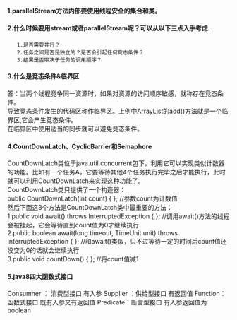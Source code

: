 #### 1.parallelStream方法内部要使用线程安全的集合和类。

#### 2.什么时候要用stream或者parallelStream呢？可以从以下三点入手考虑.  
       1.是否需要并行？  
       2.任务之间是否是独立的？是否会引起任何竞态条件？  
       3.结果是否取决于任务的调用顺序？
       
#### 3.什么是竞态条件&临界区
答：当两个线程竞争同一资源时，如果对资源的访问顺序敏感，就称存在竞态条件。  
导致竞态条件发生的代码区称作临界区。上例中ArrayList的add()方法就是一个临界区,它会产生竞态条件。  
在临界区中使用适当的同步就可以避免竞态条件。

#### 4.CountDownLatch、CyclicBarrier和Semaphore
CountDownLatch类位于java.util.concurrent包下，利用它可以实现类似计数器的功能。比如有一个任务A，它要等待其他4个任务执行完毕之后才能执行，此时就可以利用CountDownLatch来实现这种功能了。  
CountDownLatch类只提供了一个构造器：  
public CountDownLatch(int count) {  };  //参数count为计数值    
然后下面这3个方法是CountDownLatch类中最重要的方法：  
1.public void await() throws InterruptedException { };   //调用await()方法的线程会被挂起，它会等待直到count值为0才继续执行  
2.public boolean await(long timeout, TimeUnit unit) throws InterruptedException { };  //和await()类似，只不过等待一定的时间后count值还没变为0的话就会继续执行  
3.public void countDown() { };  //将count值减1

#### 5.java8四大函数式接口  
Consumner ： 消费型接口   有入参
Supplier ：供给型接口     有返回值
Function：函数式接口      既有入参又有返回值
Predicate：断言型接口     有入参返回值为boolean